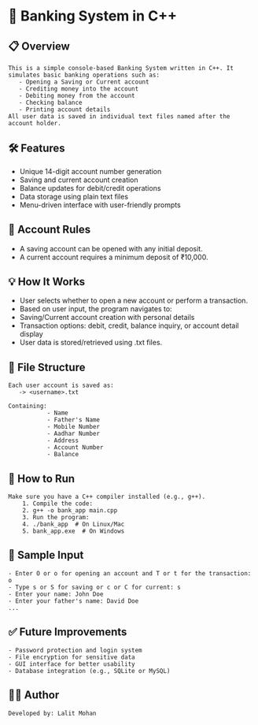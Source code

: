 # 🏦 Banking System in C++

## 📋 Overview
    This is a simple console-based Banking System written in C++. It simulates basic banking operations such as:
       - Opening a Saving or Current account
       - Crediting money into the account
       - Debiting money from the account
       - Checking balance
       - Printing account details
    All user data is saved in individual text files named after the account holder.

## 🛠️ Features
   - Unique 14-digit account number generation
   - Saving and current account creation
   - Balance updates for debit/credit operations
   - Data storage using plain text files
   - Menu-driven interface with user-friendly prompts

## 🧾 Account Rules
   - A saving account can be opened with any initial deposit.
   - A current account requires a minimum deposit of ₹10,000.

## 💡 How It Works
   - User selects whether to open a new account or perform a transaction.
   - Based on user input, the program navigates to:
   - Saving/Current account creation with personal details
   - Transaction options: debit, credit, balance inquiry, or account detail display
   - User data is stored/retrieved using .txt files.

## 📂 File Structure
    Each user account is saved as:
       -> <username>.txt

    Containing:
               - Name
               - Father's Name
               - Mobile Number
               - Aadhar Number
               - Address
               - Account Number
               - Balance

## 🚀 How to Run
    Make sure you have a C++ compiler installed (e.g., g++).
        1. Compile the code:
        2. g++ -o bank_app main.cpp
        3. Run the program:
        4. ./bank_app  # On Linux/Mac
        5. bank_app.exe  # On Windows

## 🔐 Sample Input
    - Enter O or o for opening an account and T or t for the transaction: o
    - Type s or S for saving or c or C for current: s
    - Enter your name: John Doe
    - Enter your father's name: David Doe
    ...

## ✅ Future Improvements
    - Password protection and login system
    - File encryption for sensitive data
    - GUI interface for better usability
    - Database integration (e.g., SQLite or MySQL)

## 👨‍💻 Author
    Developed by: Lalit Mohan

